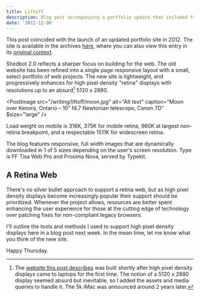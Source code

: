 ```yaml
---
title: Liftoff
description: Blog post accompanying a portfolio update that included future-looking support for 5k displays 2 years before they existed.
date: '2012-12-06'
---
```


<Note>

This post coincided with the launch of an updated portfolio site in 2012. The site is available in the archives [here](https://2012.bradcerasani.me), where you can also view this entry in its [original context](https://2012.bradcerasani.me/blog).

</Note>

Shedbot 2.0 reflects a sharper focus on building for the web. The old website has been refined into a single page responsive layout with a small, select portfolio of web projects. The new site is lightweight, and progressively enhances for high pixel density "retina" displays with resolutions up to an absurd[^1] 5120 x 2880.

<PostImage src="/writing/liftoff/moon.jpg" alt="Alt text" caption="Moon over Kenora, Ontario – 10&quot; f4.7 Newtonian telescope, Canon 7D" $size="large" />

Load weight on mobile is 316K, 375K for mobile retina, 960K at largest non-retina breakpoint, and a respectable 1511K for widescreen retina.

The blog features responsive, full width images that are dynamically downloaded in 1 of 5 sizes depending on the user's screen resolution. Type is FF Tisa Web Pro and Proxima Nova, served by Typekit.

## A Retina Web

There's no silver bullet approach to support a retina web, but as high pixel density displays become increasingly popular their support should be prioritized. Whenever the project allows, resources are better spent enhancing the user experience for those at the cutting edge of technology over patching fixes for non-compliant legacy browsers.

I'll outline the tools and methods I used to support high pixel density displays here in a blog post next week. In the mean time, let me know what you think of the new site.

Happy Thursday.

[^1]: The [website this post describes](https://2012.bradcerasani.me) was built shortly after high pixel density displays came to laptops for the first time. The notion of a 5120 x 2880 display seemed absurd but inevitable, so I added the assets and media queries to handle it. The 5k iMac was announced around 2 years later.
